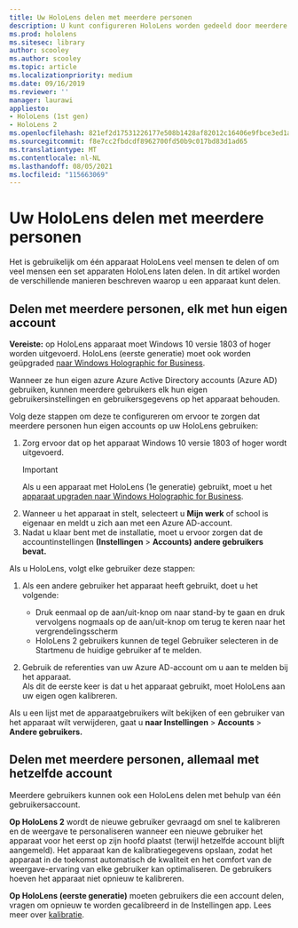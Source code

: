 ```yaml
---
title: Uw HoloLens delen met meerdere personen
description: U kunt configureren HoloLens worden gedeeld door meerdere Azure Active Directory-accounts of door meerdere gebruikers die één account gebruiken.
ms.prod: hololens
ms.sitesec: library
author: scooley
ms.author: scooley
ms.topic: article
ms.localizationpriority: medium
ms.date: 09/16/2019
ms.reviewer: ''
manager: laurawi
appliesto:
- HoloLens (1st gen)
- HoloLens 2
ms.openlocfilehash: 821ef2d17531226177e508b1428af82012c16406e9fbce3ed1a5617c767adfe8
ms.sourcegitcommit: f8e7cc2fbdcdf8962700fd50b9c017bd83d1ad65
ms.translationtype: MT
ms.contentlocale: nl-NL
ms.lasthandoff: 08/05/2021
ms.locfileid: "115663069"
---
```

# <a name="share-your-hololens-with-multiple-people"></a>Uw HoloLens delen met meerdere personen

Het is gebruikelijk om één apparaat HoloLens veel mensen te delen of om veel mensen een set apparaten HoloLens laten delen.  In dit artikel worden de verschillende manieren beschreven waarop u een apparaat kunt delen.

## <a name="share-with-multiple-people-each-using-their-own-account"></a>Delen met meerdere personen, elk met hun eigen account

**Vereiste:** op HoloLens apparaat moet Windows 10 versie 1803 of hoger worden uitgevoerd.  HoloLens (eerste generatie) moet ook worden geüpgraded [naar Windows Holographic for Business](hololens-upgrade-enterprise.md).

Wanneer ze hun eigen azure Azure Active Directory accounts (Azure AD) gebruiken, kunnen meerdere gebruikers elk hun eigen gebruikersinstellingen en gebruikersgegevens op het apparaat behouden.

Volg deze stappen om deze te configureren om ervoor te zorgen dat meerdere personen hun eigen accounts op uw HoloLens gebruiken:

1. Zorg ervoor dat op het apparaat Windows 10 versie 1803 of hoger wordt uitgevoerd.
   > [!IMPORTANT]
   > Als u een apparaat met HoloLens (1e generatie) gebruikt, moet u het [apparaat upgraden naar Windows Holographic for Business](hololens1-upgrade-enterprise.md).
1. Wanneer u het apparaat in stelt, selecteert u **Mijn werk** of school is eigenaar en meldt u zich aan met een Azure AD-account.
1. Nadat u klaar bent met de installatie, moet u ervoor zorgen dat de accountinstellingen **(Instellingen**  >  **Accounts)** **andere gebruikers bevat.**

Als u HoloLens, volgt elke gebruiker deze stappen:

1. Als een andere gebruiker het apparaat heeft gebruikt, doet u het volgende:
   - Druk eenmaal op de aan/uit-knop om naar stand-by te gaan en druk vervolgens nogmaals op de aan/uit-knop om terug te keren naar het vergrendelingsscherm
   - HoloLens 2 gebruikers kunnen de tegel Gebruiker selecteren in de Startmenu de huidige gebruiker af te melden.

1. Gebruik de referenties van uw Azure AD-account om u aan te melden bij het apparaat.  
    Als dit de eerste keer is dat u [](hololens-calibration.md) het apparaat gebruikt, moet HoloLens aan uw eigen ogen kalibreren.

Als u een lijst met de apparaatgebruikers wilt bekijken of een gebruiker van het apparaat wilt verwijderen, gaat u **naar Instellingen**  >  **Accounts**  >  **Andere gebruikers.**

## <a name="share-with-multiple-people-all-using-the-same-account"></a>Delen met meerdere personen, allemaal met hetzelfde account

Meerdere gebruikers kunnen ook een HoloLens delen met behulp van één gebruikersaccount.

**Op HoloLens 2** wordt de nieuwe gebruiker gevraagd om snel te kalibreren en de weergave te personaliseren wanneer een nieuwe gebruiker het apparaat voor het eerst op zijn hoofd plaatst (terwijl hetzelfde account blijft aangemeld). Het apparaat kan de kalibratiegegevens opslaan, zodat het apparaat in de toekomst automatisch de kwaliteit en het comfort van de weergave-ervaring van elke gebruiker kan optimaliseren. De gebruikers hoeven het apparaat niet opnieuw te kalibreren.

**Op HoloLens (eerste generatie)** moeten gebruikers die een account delen, vragen om opnieuw te worden gecalibreerd in de Instellingen app.  Lees meer over [kalibratie](hololens-calibration.md).
